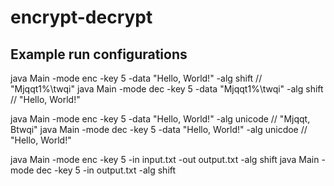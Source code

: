 # encrypt-decrypt

## Example run configurations

java Main -mode enc -key 5 -data "Hello, World!" -alg shift // "Mjqqt1%\twqi"
java Main -mode dec -key 5 -data "Mjqqt1%\twqi" -alg shift // "Hello, World!"

java Main -mode enc -key 5 -data "Hello, World!" -alg unicode // "Mjqqt, Btwqi"
java Main -mode dec -key 5 -data "Hello, World!" -alg unicdoe // "Hello, World!"

java Main -mode enc -key 5 -in input.txt -out output.txt -alg shift
java Main -mode dec -key 5 -in output.txt -alg shift
